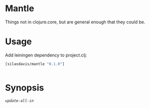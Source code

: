 Mantle
======

Things not in clojure.core, but are general enough that they could be.

Usage
=====
Add leiningen dependency to project.clj:

```clojure
[silasdavis/mantle "0.1.0"]
```

```clojure
```

Synopsis
========

*`update-all-in`*
